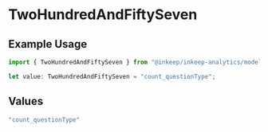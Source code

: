 # TwoHundredAndFiftySeven

## Example Usage

```typescript
import { TwoHundredAndFiftySeven } from "@inkeep/inkeep-analytics/models/operations";

let value: TwoHundredAndFiftySeven = "count_questionType";
```

## Values

```typescript
"count_questionType"
```